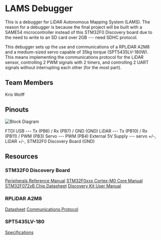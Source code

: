 # LAMS Debugger

This is a debugger for LiDAR Autonomous Mapping System  (LAMS). The reason for a debugger is because the final project will be built with a SAME54 microcontroller instead of this STM32F0 Discovery board due to the need to write to an SD card over 2GB --- need SDHC protocol. 

This debugger sets up the use and communications of a RPLiDAR A2M8 and a medium-sized servo capable of 35kg torque (SPT5435LV-180W). This means implementing the communications protocol for the LiDAR sensor, controlling 2 PWM signals with 2 timers, and controlling 2 UART signals without interrupting each other (for the most part). 

## Team Members

Kris Wolff

## Pinouts

![Block Diagram](https://drive.google.com/file/d/1rm-SZkSYsJiIWPUtRlnwaHxL7aPNSPlf/view?usp=sharing)

FTDI USB --- Tx (PB6) / Rx (PB7) / GND (GND)
LiDAR --- Tx (PB10) / Rx (PB11) / PWM (PB3)
Servo --- PWM (PB4)
External 5V Supply --- servo +/-, LiDAR +/-, STM32F0 Discovery Board (GND)

## Resources

### STM32F0 Discovery Board
[Peripherals Reference Manual](https://www.st.com/content/ccc/resource/technical/document/reference_manual/c2/f8/8a/f2/18/e6/43/96/DM00031936.pdf/files/DM00031936.pdf/jcr:content/translations/en.DM00031936.pdf)
[STM32F0xxx Cortex-M0 Core Manual](https://www.st.com/content/ccc/resource/technical/document/programming_manual/fc/90/c7/17/a1/44/43/89/DM00051352.pdf/files/DM00051352.pdf/jcr:content/translations/en.DM00051352.pdf)
[STM32F072xB Chip Datasheet](https://www.st.com/resource/en/datasheet/DM00090510.pdf)
[Discovery Kit User Manual](https://www.st.com/content/ccc/resource/technical/document/user_manual/3b/8d/46/57/b7/a9/49/b4/DM00099401.pdf/files/DM00099401.pdf/jcr:content/translations/en.DM00099401.pdf)
### RPLiDAR A2M8
[Datasheet](https://cdn.sparkfun.com/assets/e/a/f/9/8/LD208_SLAMTEC_rplidar_datasheet_A2M8_v1.0_en.pdf)
[Communications Protocol](https://www.robotshop.com/media/files/pdf2/rpk-02-communication-protocol.pdf)
### SPT5435LV-180
[Specifications](http://www.spt-servo.com/Product/015234339.html)
